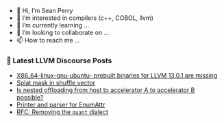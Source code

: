 - 👋 Hi, I’m Sean Perry
- 👀 I’m interested in compilers (c++, COBOL, llvm)
- 🌱 I’m currently learning ...
- 💞️ I’m looking to collaborate on ...
- 📫 How to reach me ...

<!---
s66perry/s66perry is a ✨ special ✨ repository because its `README.md` (this file) appears on your GitHub profile.
You can click the Preview link to take a look at your changes.
--->
### 📕 Latest LLVM Discourse Posts

<!-- DISCOURSE-LLVM:START -->
- [X86_64-linux-gnu-ubuntu- prebuilt binaries for LLVM 13.0.1 are missing](https://discourse.llvm.org/t/x86-64-linux-gnu-ubuntu-prebuilt-binaries-for-llvm-13-0-1-are-missing/60397/1)
- [Splat mask in shuffle vector](https://discourse.llvm.org/t/splat-mask-in-shuffle-vector/60359/5)
- [Is nested offloading from host to accelerator A to accelerator B possible?](https://discourse.llvm.org/t/is-nested-offloading-from-host-to-accelerator-a-to-accelerator-b-possible/60328/3)
- [Printer and parser for EnumAttr](https://discourse.llvm.org/t/printer-and-parser-for-enumattr/60128/3)
- [RFC: Removing the `quant` dialect](https://discourse.llvm.org/t/rfc-removing-the-quant-dialect/3643/16)
<!-- DISCOURSE-LLVM:END -->
